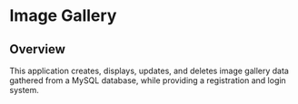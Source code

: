 # Image Gallery

## Overview

This application creates, displays, updates, and deletes image gallery data gathered from a MySQL database, while providing a registration and login system.